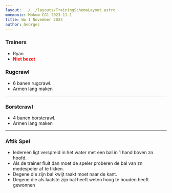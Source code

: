 ```yaml
---
layout: ../../layouts/TrainingSchemaLayout.astro
mnemonic: Mokum CG1 2023-11-1
title: Wo 1 November 2023
author: Georges
---
```

### Trainers
- Ryan
- <span style="color:red">**Niet bezet**</span>

### Rugcrawl

- 6 banen rugcrawl.- Armen lang maken

---------------

### Borstcrawl

- 4 banen borstcrawl.- Armen lang maken

---------------

### Aftik Spel

- Iedereen ligt verspreid in het water met een bal in 1 hand boven zn hoofd.- Als de trainer fluit dan moet de speler proberen de bal van zn medespeler af te tikken.- Degene die zijn bal kwijt raakt moet naar de kant.- Degene die als laatste zijn bal heeft weten hoog te houden heeft gewonnen